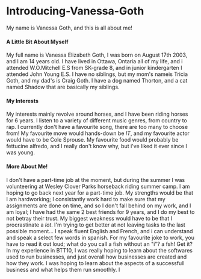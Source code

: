 # Introducing-Vanessa-Goth
My name is Vanessa Goth, and this is all about me!

#### A Little Bit About Myself
My full name is Vanessa Elizabeth Goth, I was born on August 17th 2003, and I am 14 years old. I have lived in Ottawa, Ontaria  all of my life, and i attended W.O.Mitchell E.S from SK-grade 8, and in junior kindergarten I attended John Young E.S. I have no siblings, but my mom's nameis Tricia Goth, and my dad's is Craig Goth. I have a dog named Thorton, and a cat named Shadow that are basically my siblings. 

#### My Interests
My interests mainly revolve around horses, and I have been riding horses for 6 years. I listen to a variety of different music genres, from country to rap. I currently don't have a favourite song, there are too many to choose from! My favourite move would hands-down be _IT_, and my favourite actor would have to be Cole Sprouse. My favourite food would probably be fettucine alfredo, and I really don't know why, but i've liked it ever since I was young. 

#### More About Me!
I don't have a part-time job at the moment, but during the summer I was volunteering at Wesley Clover Parks horseback riding summer camp. I am hoping to go back next year for a part-time job. My strengths would be that I am hardworking; I consistantly work hard to make sure that my assignments are done on time, and so I don't fall behind on my work, and I am loyal; I have had the same 2 best friends for 9 years, and I do my best to not betray their trust. My biggest weakness would have to be that I procrastinate a _lot_. I'm trying to get better at not leaving tasks to the last possible moment... I speak fluent English and French, and i can understand and speak a select few words in spanish. For my favourite joke to work, you have to read it out loud; what do you call a fish without an "i"? a fsh! Get it? In my experience in BTT10, I was really hoping to learn about the softwares used to run businesses, and just overall how businesses are created and how they work. I was hoping to learn about the aspects of a successfull business and what helps them run smoothly. I 
